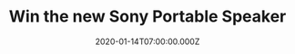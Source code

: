 ---
campaign-uuid: "c-6ad883de-21a2-48e9-aee1-44fd1f119d9a"
type: "Competition"
category: "Technology"
date: "2020-01-14T07:00:00.000Z"
end-date: "2020-02-14T23:59:00.000Z"
disable-form: false
is_promoted: false
has_entry_page: true
title: "Win the new Sony Portable Speaker"
competition-description: "<p>Enhance every beat and give your party that extra boost\
  \ thanks to the brand new Sony SRS-XB01 Compact Portable Water Resistant Wireless\
  \ Bluetooth Speaker with Extra Bass. We have great news, we are giving away one\
  \ of them to you, lucky member!</p>\n<p>Get ready to enjoy your music anywhere you\
  \ go. Click below for a chance to win.</p>\n"
hero-header: "Win the new Sony Portable Speaker"
terms-confirmation: "N/A"
banner-img: "https://assets.expresslyapp.com/asset-900b1421-bd73-4d55-a480-14690ffd27c3.jpg"
logo-left-href: "aaa.nme.com"
logo-left-image: "https://assets.expresslyapp.com/asset-b4fc4dd7-252e-4ad9-bd79-f921da7066d8.jpg"
logo-left-title: "NME AAA"
bg-image-hero: "https://assets.expresslyapp.com/asset-c9a5e94a-97a4-4a6b-af6e-4592ee75ce76.jpg"
bg-image-first: "https://assets.expresslyapp.com/asset-03143231-6138-41db-b20c-7d66665097df.jpg"
section1-content: "<p>Water-resistant design, Portable and durable, Built-in microphone\
  \ for hands-free calling… and many more features for you to enjoy. This amazing\
  \ speaker will give you a powerful sound from a small package and letting you take\
  \ the party everywhere with you.</p>\n<p>Does it sound good to you? Enter below\
  \ for a chance to win and let’s get the party started right now!</p>\n<p>Good luck!</p>\n"
entry-title: "Win the new Sony Portable Speaker"
entry-content: "<p>Enter the draw to win the new Sony Portable Speaker\nby completing\
  \ the form below before 23:59 on the 14th of February 2020.</p>\n"
has-winner: false
prize-description: "The new Sony Portable Speaker"
special-conditions: "Multiple entries are allowed up to one every day.\r\n\r\n\r\n\
  This competition is also available on: https://club.expressly.io/competitions/sony-speaker-portable-prize"
country-restrictions:
- "GB"
---